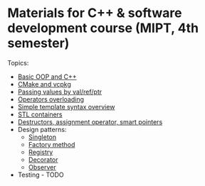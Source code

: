 # Materials for C++ & software development course (MIPT, 4th semester)

Topics:

* [Basic OOP and C++](./oop/)
* [CMake and vcpkg](./cmake_vcpkg)
* [Passing values by val/ref/ptr](./various/value_ptr_ref.cpp)
* [Operators overloading](./various/operators.cpp)
* [Simple template syntax overview](./various/templates.cpp)
* [STL containers](./various/stl_containers.cpp)
* [Destructors, assignment operator, smart pointers](./various/destructors.cpp)
* Design patterns:
    * [Singleton](./various/singleton.cpp)
    * [Factory method](./various/factory_method.cpp)
    * [Registry](./various/registry.cpp)
    * [Decorator](./various/decorator.cpp)
    * [Observer](./various/observer.cpp)
* Testing - TODO
